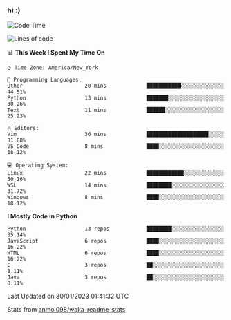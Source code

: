 ### hi :)

<!--START_SECTION:waka-->
![Code Time](http://img.shields.io/badge/Code%20Time-952%20hrs%2027%20mins-blue)

![Lines of code](https://img.shields.io/badge/From%20Hello%20World%20I%27ve%20Written-601%20Thousand%20lines%20of%20code-blue)

📊 **This Week I Spent My Time On** 

```text
⌚︎ Time Zone: America/New_York

💬 Programming Languages: 
Other                    20 mins             ███████████░░░░░░░░░░░░░░   44.51% 
Python                   13 mins             ███████░░░░░░░░░░░░░░░░░░   30.26% 
Text                     11 mins             ██████░░░░░░░░░░░░░░░░░░░   25.23%

🔥 Editors: 
Vim                      36 mins             ████████████████████░░░░░   81.88% 
VS Code                  8 mins              ████░░░░░░░░░░░░░░░░░░░░░   18.12%

💻 Operating System: 
Linux                    22 mins             ████████████░░░░░░░░░░░░░   50.16% 
WSL                      14 mins             ████████░░░░░░░░░░░░░░░░░   31.72% 
Windows                  8 mins              ████░░░░░░░░░░░░░░░░░░░░░   18.12%

```

**I Mostly Code in Python** 

```text
Python                   13 repos            ████████░░░░░░░░░░░░░░░░░   35.14% 
JavaScript               6 repos             ████░░░░░░░░░░░░░░░░░░░░░   16.22% 
HTML                     6 repos             ████░░░░░░░░░░░░░░░░░░░░░   16.22% 
C                        3 repos             ██░░░░░░░░░░░░░░░░░░░░░░░   8.11% 
Java                     3 repos             ██░░░░░░░░░░░░░░░░░░░░░░░   8.11%

```



 Last Updated on 30/01/2023 01:41:32 UTC
<!--END_SECTION:waka-->

Stats from [anmol098/waka-readme-stats](https://github.com/anmol098/waka-readme-stats)